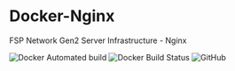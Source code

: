 # Docker-Nginx

FSP Network Gen2 Server Infrastructure - Nginx

![Docker Automated build](https://img.shields.io/docker/automated/fspnetwork/nginx.svg?style=flat-square)
![Docker Build Status](https://img.shields.io/docker/build/fspnetwork/nginx.svg?style=flat-square)
![GitHub](https://img.shields.io/github/license/fastsp/docker-nginx.svg?style=flat-square)